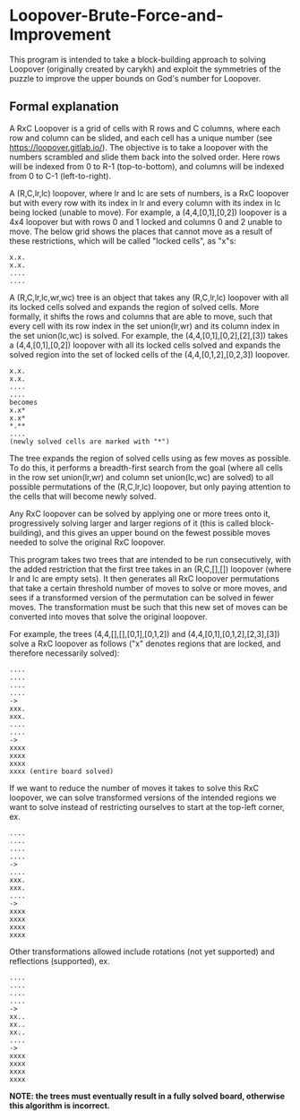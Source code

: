 # Loopover-Brute-Force-and-Improvement

This program is intended to take a block-building approach to solving Loopover (originally created by carykh) and exploit the symmetries of the puzzle to improve the upper bounds on God's number for Loopover.

## Formal explanation

A RxC Loopover is a grid of cells with R rows and C columns, where each row and column can be slided, and each cell has a unique number (see https://loopover.gitlab.io/). The objective is to take a loopover with the numbers scrambled and slide them back into the solved order. Here rows will be indexed from 0 to R-1 (top-to-bottom), and columns will be indexed from 0 to C-1 (left-to-right).

A (R,C,lr,lc) loopover, where lr and lc are sets of numbers, is a RxC loopover but with every row with its index in lr and every column with its index in lc being locked (unable to move). For example, a (4,4,[0,1],[0,2]) loopover is a 4x4 loopover but with rows 0 and 1 locked and columns 0 and 2 unable to move. The below grid shows the places that cannot move as a result of these restrictions, which will be called "locked cells", as "x"s:

```
x.x.  
x.x.  
....  
....
```

A (R,C,lr,lc,wr,wc) tree is an object that takes any (R,C,lr,lc) loopover with all its locked cells solved and expands the region of solved cells. More formally, it shifts the rows and columns that are able to move, such that every cell with its row index in the set union(lr,wr) and its column index in the set union(lc,wc) is solved. For example, the (4,4,[0,1],[0,2],[2],[3]) takes a (4,4,[0,1],[0,2]) loopover with all its locked cells solved and expands the solved region into the set of locked cells of the (4,4,[0,1,2],[0,2,3]) loopover.
```
x.x.  
x.x.  
....  
....  
becomes  
x.x*  
x.x*  
*.**  
....  
(newly solved cells are marked with "*")
```

The tree expands the region of solved cells using as few moves as possible. To do this, it performs a breadth-first search from the goal (where all cells in the row set union(lr,wr) and column set union(lc,wc) are solved) to all possible permutations of the (R,C,lr,lc) loopover, but only paying attention to the cells that will become newly solved.

Any RxC loopover can be solved by applying one or more trees onto it, progressively solving larger and larger regions of it (this is called block-building), and this gives an upper bound on the fewest possible moves needed to solve the original RxC loopover.

This program takes two trees that are intended to be run consecutively, with the added restriction that the first tree takes in an (R,C,[],[]) loopover (where lr and lc are empty sets). It then generates all RxC loopover permutations that take a certain threshold number of moves to solve or more moves, and sees if a transformed version of the permutation can be solved in fewer moves. The transformation must be such that this new set of moves can be converted into moves that solve the original loopover.

For example, the trees (4,4,[],[],[0,1],[0,1,2]) and (4,4,[0,1],[0,1,2],[2,3],[3]) solve a RxC loopover as follows ("x" denotes regions that are locked, and therefore necessarily solved):
```
....  
....  
....  
....  
->  
xxx.  
xxx.  
....  
....  
->  
xxxx  
xxxx  
xxxx  
xxxx (entire board solved)
```

If we want to reduce the number of moves it takes to solve this RxC loopover, we can solve transformed versions of the intended regions we want to solve instead of restricting ourselves to start at the top-left corner, ex.
```
....  
....  
....  
....  
->  
....  
xxx.  
xxx.  
....  
->  
xxxx  
xxxx  
xxxx  
xxxx
```

Other transformations allowed include rotations (not yet supported) and reflections (supported), ex.
```
....  
....  
....  
....  
->  
xx..  
xx..  
xx..  
....  
->  
xxxx  
xxxx  
xxxx  
xxxx
```
**NOTE: the trees must eventually result in a fully solved board, otherwise this algorithm is incorrect.**
